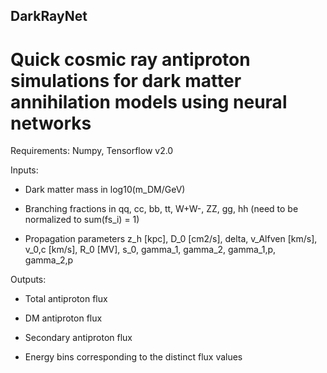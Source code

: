 ## DarkRayNet
# Quick cosmic ray antiproton simulations for dark matter annihilation models using neural networks

Requirements: Numpy, Tensorflow v2.0

Inputs: 

- Dark matter mass in log10(m_DM/GeV) 

- Branching fractions in qq, cc, bb, tt, W+W-, ZZ, gg, hh (need to be normalized to sum(fs_i) = 1)
	  
- Propagation parameters z_h [kpc], D_0 [cm2/s], delta, v_Alfven [km/s], v_0,c [km/s], R_0 [MV], s_0, gamma_1, gamma_2, gamma_1,p, gamma_2,p 
          
Outputs: 

- Total antiproton flux

- DM antiproton flux
	 
- Secondary antiproton flux
	 
- Energy bins corresponding to the distinct flux values
         
         
